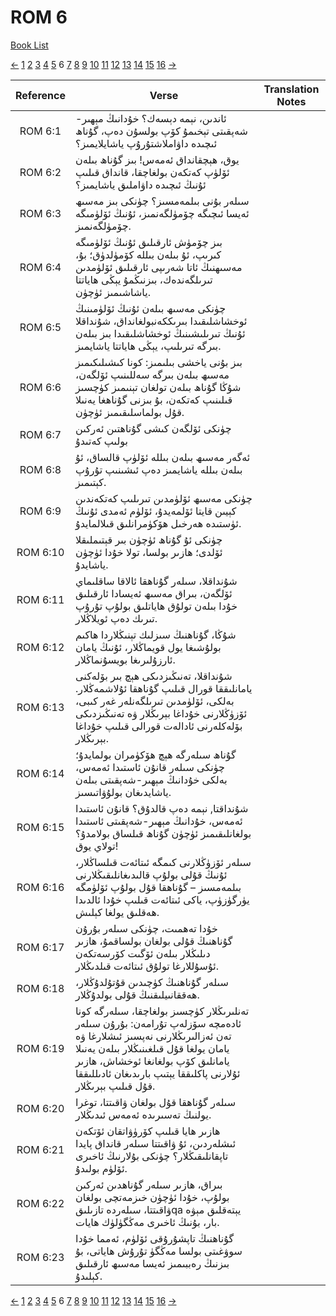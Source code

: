 # ROM 6
[Book List](../README.md)

[<-](./chapter_5.md) [1](./chapter_1.md) [2](./chapter_2.md) [3](./chapter_3.md) [4](./chapter_4.md) [5](./chapter_5.md) 6 [7](./chapter_7.md) [8](./chapter_8.md) [9](./chapter_9.md) [10](./chapter_10.md) [11](./chapter_11.md) [12](./chapter_12.md) [13](./chapter_13.md) [14](./chapter_14.md) [15](./chapter_15.md) [16](./chapter_16.md) [->](./chapter_7.md)

| Reference | Verse | Translation Notes |
|:---------:|-------|-------------------|
|ROM 6:1|ئاندىن، نېمە دېسەك؟ خۇدانىڭ مېھىر-شەپقىتى تېخىمۇ كۆپ بولسۇن دەپ، گۇناھ ئىچىدە داۋاملاشتۇرۇپ ياشايلایمىز؟||
|ROM 6:2|يوق، ھېچقانداق ئەمەس! بىز گۇناھ بىلەن ئۆلۈپ كەتكەن بولغاچقا، قانداق قىلىپ ئۇنىڭ ئىچىدە داۋاملىق ياشايمىز؟||
|ROM 6:3|سىلەر بۇنى بىلمەمسىز؟ چۈنكى بىز مەسىھ ئەيسا ئىچىگە چۆمۈلگەنمىز، ئۇنىڭ ئۆلۈمىگە چۆمۈلگەنمىز.||
|ROM 6:4|بىز چۆمۈش ئارقىلىق ئۇنىڭ ئۆلۈمىگە كىرىپ، ئۇ بىلەن بىللە كۆمۈلدۈق؛ بۇ، مەسىھنىڭ ئاتا شەرىپى ئارقىلىق ئۆلۈمدىن تىرىلگەندەك، بىزنىڭمۇ يېڭى ھاياتتا ياشاشىمىز ئۈچۈن.||
|ROM 6:5|چۈنكى مەسىھ بىلەن ئۇنىڭ ئۆلۈمىنىڭ ئوخشاشلىقىدا بىرىككەنبولغانداق، شۇنداقلا ئۇنىڭ تىرىلىشىنىڭ ئوخشاشلىقىدا بىز بىلەن بىرگە تىرىلىپ، يېڭى ھاياتتا ياشايمىز.||
|ROM 6:6|بىز بۇنى ياخشى بىلىمىز: كونا كىشىلىكىمىز مەسىھ بىلەن بىرگە سەللىنىپ ئۆلگەن، شۇڭا گۇناھ بىلەن تولغان تېنىمىز كۈچسىز قىلىنىپ كەتكەن، بۇ بىزنى گۇناھغا يەنىلا قۇل بولماسلىقىمىز ئۈچۈن.||
|ROM 6:7|چۈنكى ئۆلگەن كىشى گۇناھتىن ئەركىن بولىپ كەتىدۇ||
|ROM 6:8|ئەگەر مەسىھ بىلەن بىللە ئۆلۈپ قالساق، ئۇ بىلەن بىللە ياشايمىز دەپ ئىشىنىپ تۇرۇپ كېتىمىز.||
|ROM 6:9|چۈنكى مەسىھ ئۆلۈمدىن تىرىلىپ كەتكەندىن كېيىن قايتا ئۆلمەيدۇ، ئۆلۈم ئەمدى ئۇنىڭ ئۈستىدە ھەرخىل ھۆكۈمرانلىق قىلالمايدۇ.||
|ROM 6:10|چۈنكى ئۇ گۇناھ ئۈچۈن بىر قېتىملىقلا ئۆلدى؛ ھازىر بولسا، تولا خۇدا ئۈچۈن ياشايدۇ.||
|ROM 6:11|شۇنداقلا، سىلەر گۇناھقا ئالاقا ساقلىماي ئۆلگەن، بىراق مەسىھ ئەيسادا ئارقىلىق خۇدا بىلەن تولۇق ھاياتلىق بولۇپ تۇرۇپ تىرىك دەپ ئويلاڭلار.||
|ROM 6:12|شۇڭا، گۇناھنىڭ سىزلىك تېنىڭلاردا ھاكىم بولۇشىغا يول قويماڭلار، ئۇنىڭ يامان ئارزۇلىرىغا بويسۇنماڭلار.||
|ROM 6:13|شۇنداقلا، تەنىڭىزدىكى ھېچ بىر بۆلەكنى يامانلىققا قورال قىلىپ گۇناھقا ئۇلاشمەڭلار. بەلكى، ئۆلۈمدىن تىرىلگەنلەر غەر كىبى، ئۆزۈڭلارنى خۇداغا بېرىڭلار ۋە تەنىڭىزدىكى بۆلەكلەرنى ئادالەت قورالى قىلىپ خۇداغا بېرىڭلار.||
|ROM 6:14|گۇناھ سىلەرگە ھېچ ھۆكۈمران بولمايدۇ؛ چۈنكى سىلەر قانۇن ئاستىدا ئەمەس، بەلكى خۇدانىڭ مېھىر-شەپقىتى بىلەن ياشايدىغان بولۇۋاتىسىز.||
|ROM 6:15|شۇنداقتا, نېمە دەپ قالدۇق؟ قانۇن ئاستىدا ئەمەس، خۇدانىڭ مېھىر-شەپقىتى ئاستىدا بولغانلىقىمىز ئۈچۈن گۇناھ قىلساق بولامدۇ؟ تولاي يوق!||
|ROM 6:16|سىلەر ئۆزۈڭلارنى كىمگە ئىتائەت قىلساڭلار، ئۇنىڭ قۇلى بولۇپ قالىدىغانلىقىڭلارنى بىلمەمسىز – گۇناھقا قۇل بولۇپ ئۆلۈمگە يۈرگۈزۈپ، ياكى ئىتائەت قىلىپ خۇدا ئالدىدا ھەقلىق يولغا كېلىش.||
|ROM 6:17|خۇدا تەھمىت، چۈنكى سىلەر بۇرۇن گۇناھنىڭ قۇلى بولغان بولساقمۇ، ھازىر دىلىڭلار بىلەن ئۆگىت كۆرسەتكەن ئۇسۇللارغا تولۇق ئىتائەت قىلدىڭلار.||
|ROM 6:18|سىلەر گۇناھنىڭ كۈچىدىن قۇتۇلدۇڭلار، ھەققانىيلىقنىڭ قۇلى بولدۇڭلار.||
|ROM 6:19|تەنلىرىڭلار كۈچسىز بولغاچقا، سىلەرگە كونا ئادەمچە سۆزلەپ تۇرامەن: بۇرۇن سىلەر تەن ئەزالىرىڭلارنى نەپسىز ئىشلارغا ۋە يامان يولغا قۇل قىلغىنىڭلار بىلەن يەنىلا يامانلىق كۆپ بولغانغا ئوخشاش، ھازىر ئۇلارنى پاكلىققا يېتىپ بارىدىغان ئادىللىققا قۇل قىلىپ بېرىڭلار.||
|ROM 6:20|سىلەر گۇناھقا قۇل بولغان ۋاقىتتا، توغرا يولنىڭ تەسىرىدە ئەمەس ئىدىڭلار.||
|ROM 6:21|ھازىر ھايا قىلىپ كۆرۈۋاتقان ئۆتكەن ئىشلەردىن، ئۇ ۋاقىتتا سىلەر قانداق پايدا تاپقانلىقىڭلار؟ چۈنكى بۇلارنىڭ ئاخىرى ئۆلۈم بولىدۇ.||
|ROM 6:22|بىراق، ھازىر سىلەر گۇناھدىن ئەركىن بولۇپ، خۇدا ئۈچۈن خىزمەتچى بولغان ۋاقىتتا، سىلەردە تازىلىقqa يېتەقلىق مېۋە بار، بۇنىڭ ئاخىرى مەڭگۈلۈك ھايات.||
|ROM 6:23|گۇناھنىڭ تاپشۇرۇقى ئۆلۈم، ئەمما خۇدا سوۋغىتى بولسا مەڭگۈ تۇرۇش ھاياتى، بۇ بىزنىڭ رەببىمىز ئەيسا مەسىھ ئارقىلىق كېلىدۇ.||


[<-](./chapter_5.md) [1](./chapter_1.md) [2](./chapter_2.md) [3](./chapter_3.md) [4](./chapter_4.md) [5](./chapter_5.md) 6 [7](./chapter_7.md) [8](./chapter_8.md) [9](./chapter_9.md) [10](./chapter_10.md) [11](./chapter_11.md) [12](./chapter_12.md) [13](./chapter_13.md) [14](./chapter_14.md) [15](./chapter_15.md) [16](./chapter_16.md) [->](./chapter_7.md)
